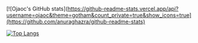 [![Ojaoc's GitHub stats](https://github-readme-stats.vercel.app/api?username=ojaoc&theme=gotham&count_private=true&show_icons=true](https://github.com/anuraghazra/github-readme-stats)

[![Top Langs](https://github-readme-stats.vercel.app/api/top-langs/?username=ojaoc&hide=html,java&theme=gotham&layout=compact)](https://github.com/anuraghazra/github-readme-stats)
